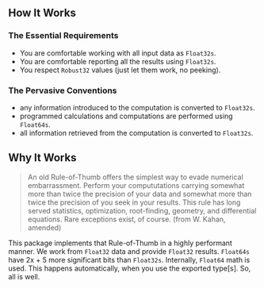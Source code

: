 ## How It Works

### The Essential Requirements

- You are comfortable working with all input data as `Float32s`.
- You are comfortable reporting all the results using `Float32s`.
- You respect `Robust32` values (just let them work, no peeking).

### The Pervasive Conventions

- any information introduced to the computation is converted to `Float32s`.
- programmed calculations and computations are performed using `Float64s`.
- all information retrieved from the computation is converted to `Float32s`.

## Why It Works


> An old Rule-of-Thumb offers the simplest way to evade numerical embarrassment.
  Perform your compututations carrying somewhat more than twice the precision
  of your data and somewhat more than twice the precision of you seek in your results.
  This rule has long served statistics, optimization, root-finding, geometry,
  and differential equations. Rare exceptions exist, of course.
 > (from W. Kahan, amended)
 
 This package implements that Rule-of-Thumb in a highly performant manner.
 We work from `Float32` data and provide `Float32` results.
 `Float64s` have 2x + 5 more significant bits than `Float32s`.
 Internally, `Float64` math is used. This happens automatically,
 when you use the exported type[s]. So, all is well.

